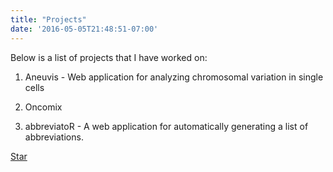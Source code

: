 ```yaml
---
title: "Projects"
date: '2016-05-05T21:48:51-07:00'
---
```


Below is a list of projects that I have worked on:

1. Aneuvis - Web application for analyzing chromosomal variation in single cells

2. Oncomix

3. abbreviatoR - A web application for automatically generating a list of abbreviations.

<!-- Place this tag where you want the button to render. -->
<a class="github-button" href="https://github.com/dpique/abbreviatoR" data-icon="octicon-star" aria-label="Star dpique/abbreviatoR on GitHub">Star</a>
<!-- Place this tag in your head or just before your close body tag. -->
<script async defer src="https://buttons.github.io/buttons.js"></script>